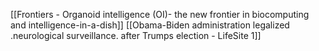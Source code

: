 [[Frontiers - Organoid intelligence (OI)- the new frontier in biocomputing and intelligence-in-a-dish]] [[Obama-Biden administration legalized .neurological surveillance. after Trumps election - LifeSite 1]] 